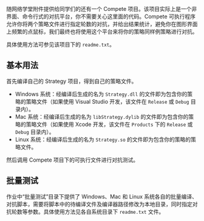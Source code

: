 随网络学堂附件提供给同学们的还有一个 Compete 项目。该项目实际上是一个非界面、命令行式的对抗平台，你不需要关心这里面的代码。Compete 可执行程序允许你将两个策略文件进行指定轮数的对抗，并给出结果统计，避免你在图形界面上频繁的点鼠标，我们最终也将使用这个平台来将你的策略同样例策略进行对抗。

具体使用方法可参见该项目下的 `readme.txt`。

## 基本用法

首先编译自己的 Strategy 项目，得到自己的策略文件。

- Windows 系统：经编译后生成的名为 `Strategy.dll` 的文件即为包含你的策略的策略文件（如果使用 Visual Studio 开发，该文件在 `Release` 或 `Debug` 目录内）。
- Mac 系统：经编译后生成的名为 `libStrategy.dylib` 的文件即为包含你的策略的策略文件（如果使用 Xcode 开发，该文件在 `Products` 下的 `Release` 或 `Debug` 目录内）。
- Linux 系统：经编译后生成的名为 `Strategy.so` 的文件即为包含你的策略的策略文件。

然后调用 Compete 项目下的可执行文件进行对抗测试。

## 批量测试

作业中“批量测试”目录下提供了 Windows、Mac 和 Linux 系统各自的批量编译、对抗脚本，需要将脚本中的待编译文件及编译器路径修改为本地目录，同时指定对抗轮数等参数。具体使用方法见各自系统目录下 `readme.txt` 文件。
